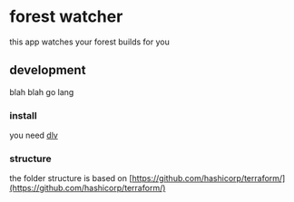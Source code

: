 # forest watcher
this app watches your forest builds for you

## development
blah blah go lang

### install
you need [dlv](https://github.com/derekparker/delve/tree/master/Documentation/installation)

### structure
the folder structure is based on [https://github.com/hashicorp/terraform/](https://github.com/hashicorp/terraform/)